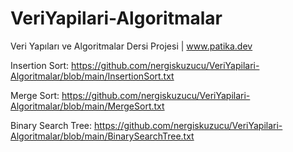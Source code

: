 # VeriYapilari-Algoritmalar
Veri Yapıları ve Algoritmalar Dersi Projesi | www.patika.dev


Insertion Sort: https://github.com/nergiskuzucu/VeriYapilari-Algoritmalar/blob/main/InsertionSort.txt

Merge Sort: https://github.com/nergiskuzucu/VeriYapilari-Algoritmalar/blob/main/MergeSort.txt

Binary Search Tree: https://github.com/nergiskuzucu/VeriYapilari-Algoritmalar/blob/main/BinarySearchTree.txt
